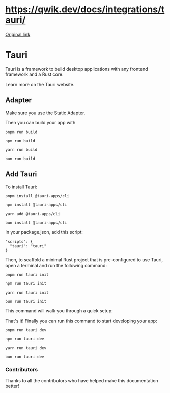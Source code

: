 # https://qwik.dev/docs/integrations/tauri/

[Original link](https://qwik.dev/docs/integrations/tauri/)

# Tauri

Tauri is a framework to build desktop applications with any frontend framework and a Rust core.

Learn more on the Tauri website.

## Adapter

Make sure you use the Static Adapter.

Then you can build your app with

```
pnpm run build
```

```
npm run build
```

```
yarn run build
```

```
bun run build
```

## Add Tauri

To install Tauri:

```
pnpm install @tauri-apps/cli
```

```
npm install @tauri-apps/cli
```

```
yarn add @tauri-apps/cli
```

```
bun install @tauri-apps/cli
```

In your package.json, add this script:

```
"scripts": {
  "tauri": "tauri"
}
```

Then, to scaffold a minimal Rust project that is pre-configured to use Tauri, open a terminal and run the following command:

```
pnpm run tauri init
```

```
npm run tauri init
```

```
yarn run tauri init
```

```
bun run tauri init
```

This command will walk you through a quick setup:

That's it! Finally you can run this command to start developing your app:

```
pnpm run tauri dev
```

```
npm run tauri dev
```

```
yarn run tauri dev
```

```
bun run tauri dev
```

### Contributors

Thanks to all the contributors who have helped make this documentation better!
